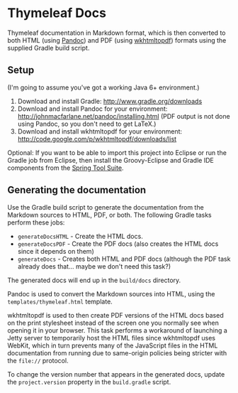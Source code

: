 Thymeleaf Docs
==============

Thymeleaf documentation in Markdown format, which is then converted to both HTML
(using [Pandoc](http://johnmacfarlane.net/pandoc/)) and PDF (using [wkhtmltopdf](http://code.google.com/p/wkhtmltopdf/))
formats using the supplied Gradle build script.


Setup
-----

(I'm going to assume you've got a working Java 6+ environment.)

1. Download and install Gradle: http://www.gradle.org/downloads
2. Download and install Pandoc for your environment: http://johnmacfarlane.net/pandoc/installing.html
   (PDF output is not done using Pandoc, so you don't need to get LaTeX.)
3. Download and install wkhtmltopdf for your environment: http://code.google.com/p/wkhtmltopdf/downloads/list

Optional: If you want to be able to import this project into Eclipse or run the
Gradle job from Eclipse, then install the Groovy-Eclipse and Gradle IDE
components from the [Spring Tool Suite](http://www.springsource.org/sts).


Generating the documentation
----------------------------

Use the Gradle build script to generate the documentation from the Markdown
sources to HTML, PDF, or both.  The following Gradle tasks perform these jobs:

 * `generateDocsHTML` - Create the HTML docs.
 * `generateDocsPDF` - Create the PDF docs (also creates the HTML docs since it
   depends on them)
 * `generateDocs` - Creates both HTML and PDF docs (although the PDF task already
   does that... maybe we don't need this task?)

The generated docs will end up in the `build/docs` directory.

Pandoc is used to convert the Markdown sources into HTML, using the `templates/thymeleaf.html`
template.

wkhtmltopdf is used to then create PDF versions of the HTML docs based on the
print stylesheet instead of the screen one you normally see when opening it in
your browser.  This task performs a workaround of launching a Jetty server to
temporarily host the HTML files since wkhtmltopdf uses WebKit, which in turn
prevents many of the JavaScript files in the HTML documentation from running due
to same-origin policies being stricter with the `file://` protocol.

To change the version number that appears in the generated docs, update the
`project.version` property in the `build.gradle` script.
